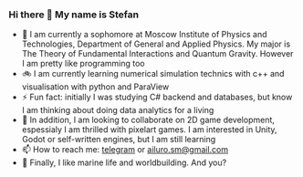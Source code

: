 ### Hi there 👋 My name is Stefan
- 🏫 I am currently a sophomore at Moscow Institute of Physics and Technologies, Department of General and Applied Physics. My major is The Theory of Fundamental Interactions and Quantum Gravity. However I am pretty like programming too
- 🚲 I am currently learning numerical simulation technics with c++ and visualisation with python and ParaView
- ⚡ Fun fact: initially I was studying C# backend and databases, but know I am thinking about doing data analytics for a living
- 👯 In addition, I am looking to collaborate on 2D game development, espessialy I am thrilled with pixelart games. I am interested in Unity, Godot or self-written engines, but I am still learning
- 📫 How to reach me: [telegram](https://t.me/m_ailuro) or <ailuro.sm@gmail.com>
- 🐋 Finally, I like marine life and worldbuilding. And you?

<!--
**Ronningen/Ronningen** is a ✨ _special_ ✨ repository because its `README.md` (this file) appears on your GitHub profile.

Here are some ideas to get you started:

- 🔭 I’m currently working on ...
- 🌱 I’m currently learning ...
- 👯 I’m looking to collaborate on ...
- 🤔 I’m looking for help with ...
- 💬 Ask me about ...
- 📫 How to reach me: ...
- 😄 Pronouns: ...
- ⚡ Fun fact: ...
-->
